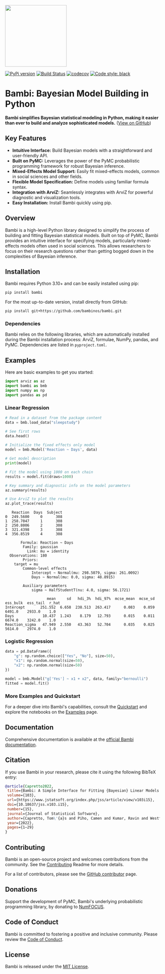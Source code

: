 <img src="https://raw.githubusercontent.com/bambinos/bambi/main/docs/logos/RGB/Bambi_logo.png" width=200>

[![PyPi version](https://badge.fury.io/py/bambi.svg)](https://badge.fury.io/py/bambi)
[![Build Status](https://github.com/bambinos/bambi/actions/workflows/test.yml/badge.svg)](https://github.com/bambinos/bambi/actions/workflows/test.yml)
[![codecov](https://codecov.io/gh/bambinos/bambi/branch/master/graph/badge.svg?token=ZqH0KCLKAE)](https://codecov.io/gh/bambinos/bambi)
[![Code style: black](https://img.shields.io/badge/code%20style-black-000000.svg)](https://github.com/ambv/black)

# Bambi: Bayesian Model Building in Python

**Bambi simplifies Bayesian statistical modeling in Python, making it easier than ever to build and analyze sophisticated models.**  ([View on GitHub](https://github.com/bambinos/bambi))

## Key Features

*   **Intuitive Interface:**  Build Bayesian models with a straightforward and user-friendly API.
*   **Built on PyMC:** Leverages the power of the PyMC probabilistic programming framework for robust Bayesian inference.
*   **Mixed-Effects Model Support:** Easily fit mixed-effects models, common in social sciences and other fields.
*   **Flexible Model Specification:** Define models using familiar formula syntax.
*   **Integration with ArviZ:**  Seamlessly integrates with ArviZ for powerful diagnostic and visualization tools.
*   **Easy Installation:** Install Bambi quickly using pip.

## Overview

Bambi is a high-level Python library designed to simplify the process of building and fitting Bayesian statistical models. Built on top of PyMC, Bambi provides an intuitive interface for specifying models, particularly mixed-effects models often used in social sciences. This allows researchers to focus on their research questions rather than getting bogged down in the complexities of Bayesian inference.

## Installation

Bambi requires Python 3.10+ and can be easily installed using pip:

```bash
pip install bambi
```

For the most up-to-date version, install directly from GitHub:

```bash
pip install git+https://github.com/bambinos/bambi.git
```

### Dependencies

Bambi relies on the following libraries, which are automatically installed during the Bambi installation process: ArviZ, formulae, NumPy, pandas, and PyMC.  Dependencies are listed in `pyproject.toml`.

## Examples

Here are basic examples to get you started:

```python
import arviz as az
import bambi as bmb
import numpy as np
import pandas as pd
```

### Linear Regression

```python
# Read in a dataset from the package content
data = bmb.load_data("sleepstudy")

# See first rows
data.head()
 
# Initialize the fixed effects only model
model = bmb.Model('Reaction ~ Days', data)

# Get model description
print(model)

# Fit the model using 1000 on each chain
results = model.fit(draws=1000)

# Key summary and diagnostic info on the model parameters
az.summary(results)

# Use ArviZ to plot the results
az.plot_trace(results)
```
``` 
   Reaction  Days  Subject
0  249.5600     0      308
1  258.7047     1      308
2  250.8006     2      308
3  321.4398     3      308
4  356.8519     4      308
```
```
       Formula: Reaction ~ Days
        Family: gaussian
          Link: mu = identity
  Observations: 180
        Priors:
    target = mu
        Common-level effects
            Intercept ~ Normal(mu: 298.5079, sigma: 261.0092)
            Days ~ Normal(mu: 0.0, sigma: 48.8915)

        Auxiliary parameters
            sigma ~ HalfStudentT(nu: 4.0, sigma: 56.1721)
```
```
                   mean     sd   hdi_3%  hdi_97%  mcse_mean  mcse_sd  ess_bulk  ess_tail  r_hat
Intercept       251.552  6.658  238.513  263.417      0.083    0.059    6491.0    2933.0    1.0
Days             10.437  1.243    8.179   12.793      0.015    0.011    6674.0    3242.0    1.0
Reaction_sigma   47.949  2.550   43.363   52.704      0.035    0.025    5614.0    2974.0    1.0
```

### Logistic Regression

```python
data = pd.DataFrame({
    "g": np.random.choice(["Yes", "No"], size=50),
    "x1": np.random.normal(size=50),
    "x2": np.random.normal(size=50)
})
```

```python
model = bmb.Model("g['Yes'] ~ x1 + x2", data, family="bernoulli")
fitted = model.fit()
```

### More Examples and Quickstart

For a deeper dive into Bambi's capabilities, consult the [Quickstart](https://github.com/bambinos/bambi#quickstart) and explore the notebooks on the [Examples](https://bambinos.github.io/bambi/notebooks/) page.

## Documentation

Comprehensive documentation is available at the [official Bambi documentation](https://bambinos.github.io/bambi/index.html).

## Citation

If you use Bambi in your research, please cite it using the following BibTeX entry:

```bibtex
@article{Capretto2022,
 title={Bambi: A Simple Interface for Fitting {Bayesian} Linear Models in {Python}},
 volume={103},
 url={https://www.jstatsoft.org/index.php/jss/article/view/v103i15},
 doi={10.18637/jss.v103.i15},
 number={15},
 journal={Journal of Statistical Software},
 author={Capretto, Tom\'{a}s and Piho, Camen and Kumar, Ravin and Westfall, Jacob and Yarkoni, Tal and Martin, Osvaldo A},
 year={2022},
 pages={1–29}
}
```

## Contributing

Bambi is an open-source project and welcomes contributions from the community. See the [Contributing](https://github.com/bambinos/bambi/blob/main/CONTRIBUTING.md) Readme for more details.

For a list of contributors, please see the [GitHub contributor](https://github.com/bambinos/bambi/graphs/contributors) page.

## Donations

Support the development of PyMC, Bambi's underlying probabilistic programming library, by donating to [NumFOCUS](https://numfocus.org/donate-to-pymc).

## Code of Conduct

Bambi is committed to fostering a positive and inclusive community.  Please review the [Code of Conduct](https://github.com/bambinos/bambi/blob/main/CODE_OF_CONDUCT.md).

## License

Bambi is released under the [MIT License](https://github.com/bambinos/bambi/blob/main/LICENSE).